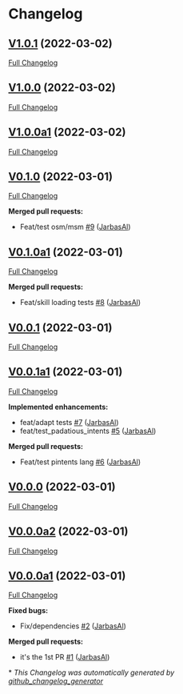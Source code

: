 # Changelog

## [V1.0.1](https://github.com/OpenVoiceOS/skill-template-repo/tree/V1.0.1) (2022-03-02)

[Full Changelog](https://github.com/OpenVoiceOS/skill-template-repo/compare/V1.0.0...V1.0.1)

## [V1.0.0](https://github.com/OpenVoiceOS/skill-template-repo/tree/V1.0.0) (2022-03-02)

[Full Changelog](https://github.com/OpenVoiceOS/skill-template-repo/compare/V1.0.0a1...V1.0.0)

## [V1.0.0a1](https://github.com/OpenVoiceOS/skill-template-repo/tree/V1.0.0a1) (2022-03-02)

[Full Changelog](https://github.com/OpenVoiceOS/skill-template-repo/compare/V0.1.0...V1.0.0a1)

## [V0.1.0](https://github.com/OpenVoiceOS/skill-template-repo/tree/V0.1.0) (2022-03-01)

[Full Changelog](https://github.com/OpenVoiceOS/skill-template-repo/compare/V0.1.0a1...V0.1.0)

**Merged pull requests:**

- Feat/test osm/msm [\#9](https://github.com/OpenVoiceOS/skill-template-repo/pull/9) ([JarbasAl](https://github.com/JarbasAl))

## [V0.1.0a1](https://github.com/OpenVoiceOS/skill-template-repo/tree/V0.1.0a1) (2022-03-01)

[Full Changelog](https://github.com/OpenVoiceOS/skill-template-repo/compare/V0.0.1...V0.1.0a1)

**Merged pull requests:**

- Feat/skill loading tests [\#8](https://github.com/OpenVoiceOS/skill-template-repo/pull/8) ([JarbasAl](https://github.com/JarbasAl))

## [V0.0.1](https://github.com/OpenVoiceOS/skill-template-repo/tree/V0.0.1) (2022-03-01)

[Full Changelog](https://github.com/OpenVoiceOS/skill-template-repo/compare/V0.0.1a1...V0.0.1)

## [V0.0.1a1](https://github.com/OpenVoiceOS/skill-template-repo/tree/V0.0.1a1) (2022-03-01)

[Full Changelog](https://github.com/OpenVoiceOS/skill-template-repo/compare/V0.0.0...V0.0.1a1)

**Implemented enhancements:**

- feat/adapt tests [\#7](https://github.com/OpenVoiceOS/skill-template-repo/pull/7) ([JarbasAl](https://github.com/JarbasAl))
- feat/test\_padatious\_intents [\#5](https://github.com/OpenVoiceOS/skill-template-repo/pull/5) ([JarbasAl](https://github.com/JarbasAl))

**Merged pull requests:**

- Feat/test pintents lang [\#6](https://github.com/OpenVoiceOS/skill-template-repo/pull/6) ([JarbasAl](https://github.com/JarbasAl))

## [V0.0.0](https://github.com/OpenVoiceOS/skill-template-repo/tree/V0.0.0) (2022-03-01)

[Full Changelog](https://github.com/OpenVoiceOS/skill-template-repo/compare/V0.0.0a2...V0.0.0)

## [V0.0.0a2](https://github.com/OpenVoiceOS/skill-template-repo/tree/V0.0.0a2) (2022-03-01)

[Full Changelog](https://github.com/OpenVoiceOS/skill-template-repo/compare/V0.0.0a1...V0.0.0a2)

## [V0.0.0a1](https://github.com/OpenVoiceOS/skill-template-repo/tree/V0.0.0a1) (2022-03-01)

[Full Changelog](https://github.com/OpenVoiceOS/skill-template-repo/compare/36cf5e3d9a73a6088843650f68986d34019effef...V0.0.0a1)

**Fixed bugs:**

- Fix/dependencies [\#2](https://github.com/OpenVoiceOS/skill-template-repo/pull/2) ([JarbasAl](https://github.com/JarbasAl))

**Merged pull requests:**

- it's the 1st PR [\#1](https://github.com/OpenVoiceOS/skill-template-repo/pull/1) ([JarbasAl](https://github.com/JarbasAl))



\* *This Changelog was automatically generated by [github_changelog_generator](https://github.com/github-changelog-generator/github-changelog-generator)*
